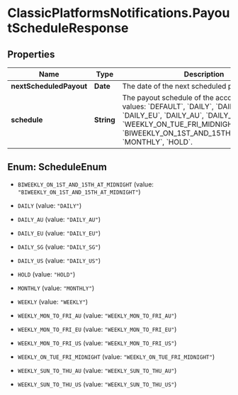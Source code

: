 # ClassicPlatformsNotifications.PayoutScheduleResponse

## Properties

Name | Type | Description | Notes
------------ | ------------- | ------------- | -------------
**nextScheduledPayout** | **Date** | The date of the next scheduled payout. | [optional] 
**schedule** | **String** | The payout schedule of the account. Permitted values: &#x60;DEFAULT&#x60;, &#x60;DAILY&#x60;, &#x60;DAILY_US&#x60;, &#x60;DAILY_EU&#x60;, &#x60;DAILY_AU&#x60;, &#x60;DAILY_SG&#x60;, &#x60;WEEKLY&#x60;, &#x60;WEEKLY_ON_TUE_FRI_MIDNIGHT&#x60;, &#x60;BIWEEKLY_ON_1ST_AND_15TH_AT_MIDNIGHT&#x60;, &#x60;MONTHLY&#x60;, &#x60;HOLD&#x60;. | [optional] 



## Enum: ScheduleEnum


* `BIWEEKLY_ON_1ST_AND_15TH_AT_MIDNIGHT` (value: `"BIWEEKLY_ON_1ST_AND_15TH_AT_MIDNIGHT"`)

* `DAILY` (value: `"DAILY"`)

* `DAILY_AU` (value: `"DAILY_AU"`)

* `DAILY_EU` (value: `"DAILY_EU"`)

* `DAILY_SG` (value: `"DAILY_SG"`)

* `DAILY_US` (value: `"DAILY_US"`)

* `HOLD` (value: `"HOLD"`)

* `MONTHLY` (value: `"MONTHLY"`)

* `WEEKLY` (value: `"WEEKLY"`)

* `WEEKLY_MON_TO_FRI_AU` (value: `"WEEKLY_MON_TO_FRI_AU"`)

* `WEEKLY_MON_TO_FRI_EU` (value: `"WEEKLY_MON_TO_FRI_EU"`)

* `WEEKLY_MON_TO_FRI_US` (value: `"WEEKLY_MON_TO_FRI_US"`)

* `WEEKLY_ON_TUE_FRI_MIDNIGHT` (value: `"WEEKLY_ON_TUE_FRI_MIDNIGHT"`)

* `WEEKLY_SUN_TO_THU_AU` (value: `"WEEKLY_SUN_TO_THU_AU"`)

* `WEEKLY_SUN_TO_THU_US` (value: `"WEEKLY_SUN_TO_THU_US"`)




